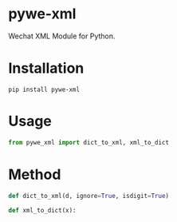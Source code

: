 # pywe-xml

Wechat XML Module for Python.

# Installation

```shell
pip install pywe-xml
```

# Usage

```python
from pywe_xml import dict_to_xml, xml_to_dict
```

# Method

```python
def dict_to_xml(d, ignore=True, isdigit=True)

def xml_to_dict(x):
```
